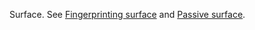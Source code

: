 Surface. See [Fingerprinting surface](#fingerprinting-surface) and
[Passive surface](#passive-surface).